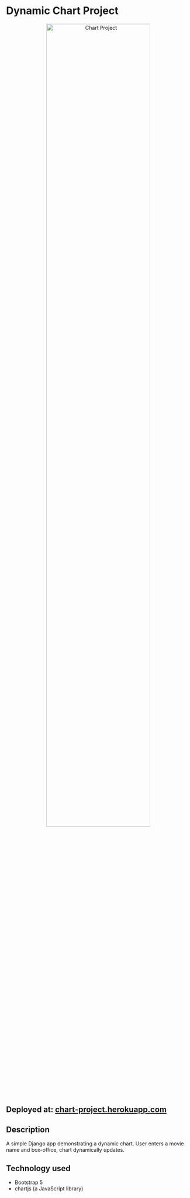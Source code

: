 # Dynamic Chart Project
<div align="center">
<img src="https://github.com/igorsimb/chart_project/blob/assets/screenshot.png?raw=true" width="75%" alt="Chart Project">
</div>

## Deployed at: [chart-project.herokuapp.com](https://chart-project.herokuapp.com/)

## Description
A simple Django app demonstrating a dynamic chart. User enters a movie name and box-office, chart dynamically updates.

## Technology used
- Bootstrap 5
- chartjs (a JavaScript library)